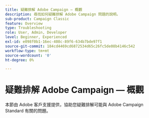 ```yaml
---
title: 疑難排解 Adobe Campaign — 概觀
description: 尋找如何疑難排解 Adobe Campaign 問題的說明。
sub-product: Campaign Classic
feature: Overview
type: Troubleshooting
role: User, Admin, Developer
level: Beginner, Experienced
exl-id: e098f0b1-16ec-408c-89f6-634b7bde97f1
source-git-commit: 184cd4469cd6872534d65c26fc5de08b4146c542
workflow-type: tm+mt
source-wordcount: '0'
ht-degree: 0%

---
```


# 疑難排解 Adobe Campaign — 概觀

本節由 Adobe 客戶支援提供，協助您疑難排解可能與 Adobe Campaign Standard 有關的問題。
